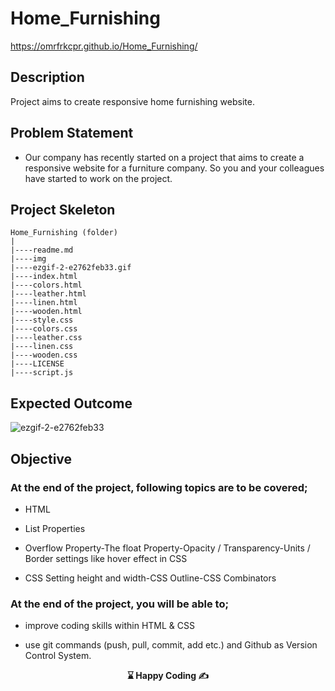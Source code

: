 # Home_Furnishing

https://omrfrkcpr.github.io/Home_Furnishing/

## Description

Project aims to create responsive home furnishing website.

## Problem Statement

- Our company has recently started on a project that aims to create a responsive website for a furniture company. So you and your colleagues have started to work on the project.

## Project Skeleton

```
Home_Furnishing (folder)
|
|----readme.md
|----img
|----ezgif-2-e2762feb33.gif
|----index.html
|----colors.html
|----leather.html
|----linen.html
|----wooden.html
|----style.css
|----colors.css
|----leather.css
|----linen.css
|----wooden.css
|----LICENSE
|----script.js
```

## Expected Outcome

![ezgif-2-e2762feb33](https://github.com/omrfrkcpr/Home_Furnishing/assets/77440899/b98256a2-cce7-43f1-bd61-fc9f5a70f6f0)

## Objective

### At the end of the project, following topics are to be covered;

- HTML

- List Properties

- Overflow Property-The float Property-Opacity / Transparency-Units / Border settings like hover effect in CSS

- CSS Setting height and width-CSS Outline-CSS Combinators

### At the end of the project, you will be able to;

- improve coding skills within HTML & CSS

- use git commands (push, pull, commit, add etc.) and Github as Version Control System.

<p align="center"> <strong>⌛ Happy Coding  ✍ </strong> </p>
